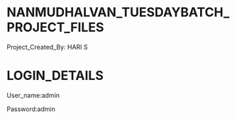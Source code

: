# NANMUDHALVAN_TUESDAYBATCH_PROJECT_FILES

Project_Created_By: HARI S

# LOGIN_DETAILS

User_name:admin

Password:admin
